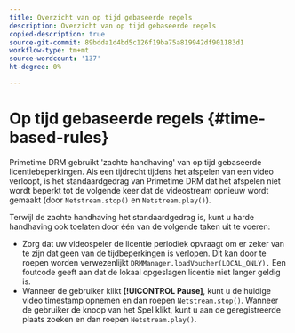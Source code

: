 ```yaml
---
title: Overzicht van op tijd gebaseerde regels
description: Overzicht van op tijd gebaseerde regels
copied-description: true
source-git-commit: 89bdda1d4bd5c126f19ba75a819942df901183d1
workflow-type: tm+mt
source-wordcount: '137'
ht-degree: 0%

---
```



# Op tijd gebaseerde regels {#time-based-rules}

Primetime DRM gebruikt &#39;zachte handhaving&#39; van op tijd gebaseerde licentiebeperkingen. Als een tijdrecht tijdens het afspelen van een video verloopt, is het standaardgedrag van Primetime DRM dat het afspelen niet wordt beperkt tot de volgende keer dat de videostream opnieuw wordt gemaakt (door `Netstream.stop()` en `Netstream.play()`).

Terwijl de zachte handhaving het standaardgedrag is, kunt u harde handhaving ook toelaten door één van de volgende taken uit te voeren:

* Zorg dat uw videospeler de licentie periodiek opvraagt om er zeker van te zijn dat geen van de tijdbeperkingen is verlopen. Dit kan door te roepen worden verwezenlijkt `DRMManager.loadVoucher(LOCAL_ONLY).` Een foutcode geeft aan dat de lokaal opgeslagen licentie niet langer geldig is.
* Wanneer de gebruiker klikt **[!UICONTROL Pause]**, kunt u de huidige video timestamp opnemen en dan roepen `Netstream.stop()`. Wanneer de gebruiker de knoop van het Spel klikt, kunt u aan de geregistreerde plaats zoeken en dan roepen `Netstream.play()`.